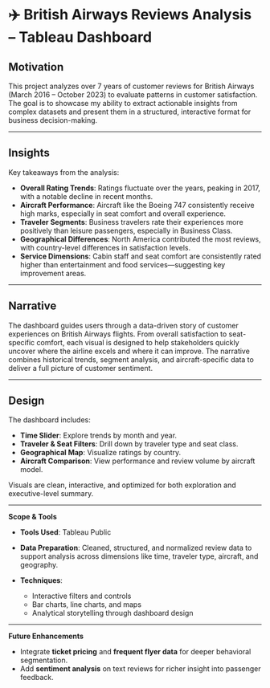 # ✈️ British Airways Reviews Analysis – Tableau Dashboard

## **Motivation**

This project analyzes over 7 years of customer reviews for British Airways (March 2016 – October 2023) to evaluate patterns in customer satisfaction. The goal is to showcase my ability to extract actionable insights from complex datasets and present them in a structured, interactive format for business decision-making.

---

## **Insights**

Key takeaways from the analysis:

* **Overall Rating Trends**: Ratings fluctuate over the years, peaking in 2017, with a notable decline in recent months.
* **Aircraft Performance**: Aircraft like the Boeing 747 consistently receive high marks, especially in seat comfort and overall experience.
* **Traveler Segments**: Business travelers rate their experiences more positively than leisure passengers, especially in Business Class.
* **Geographical Differences**: North America contributed the most reviews, with country-level differences in satisfaction levels.
* **Service Dimensions**: Cabin staff and seat comfort are consistently rated higher than entertainment and food services—suggesting key improvement areas.

---

## **Narrative**

The dashboard guides users through a data-driven story of customer experiences on British Airways flights. From overall satisfaction to seat-specific comfort, each visual is designed to help stakeholders quickly uncover where the airline excels and where it can improve. The narrative combines historical trends, segment analysis, and aircraft-specific data to deliver a full picture of customer sentiment.

---

## **Design**

The dashboard includes:

* **Time Slider**: Explore trends by month and year.
* **Traveler & Seat Filters**: Drill down by traveler type and seat class.
* **Geographical Map**: Visualize ratings by country.
* **Aircraft Comparison**: View performance and review volume by aircraft model.

Visuals are clean, interactive, and optimized for both exploration and executive-level summary.

---

**Scope & Tools**

* **Tools Used**: Tableau Public
* **Data Preparation**: Cleaned, structured, and normalized review data to support analysis across dimensions like time, traveler type, aircraft, and geography.
* **Techniques**:

  * Interactive filters and controls
  * Bar charts, line charts, and maps
  * Analytical storytelling through dashboard design

---

**Future Enhancements**

* Integrate **ticket pricing** and **frequent flyer data** for deeper behavioral segmentation.
* Add **sentiment analysis** on text reviews for richer insight into passenger feedback.
